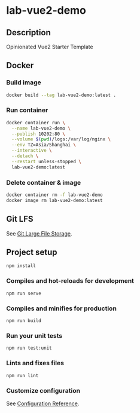 # lab-vue2-demo

## Description

Opinionated Vue2 Starter Template

## Docker

### Build image

```bash
docker build --tag lab-vue2-demo:latest .
```

### Run container

```bash
docker container run \
  --name lab-vue2-demo \
  --publish 10202:80 \
  --volume $(pwd)/logs:/var/log/nginx \
  --env TZ=Asia/Shanghai \
  --interactive \
  --detach \
  --restart unless-stopped \
  lab-vue2-demo:latest
```

### Delete container & image

```bash
docker container rm -f lab-vue2-demo
docker image rm lab-vue2-demo:latest
```

## Git LFS

See [Git Large File Storage](https://git-lfs.github.com/).

## Project setup

```
npm install
```

### Compiles and hot-reloads for development

```
npm run serve
```

### Compiles and minifies for production

```
npm run build
```

### Run your unit tests

```
npm run test:unit
```

### Lints and fixes files

```
npm run lint
```

### Customize configuration

See [Configuration Reference](https://cli.vuejs.org/config/).
